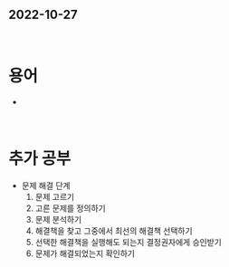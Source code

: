 ## 2022-10-27
<br/>

# 용어
- 


<br/>

# 추가 공부
- 문제 해결 단계
    1. 문제 고르기
    2. 고른 문제를 정의하기
    3. 문제 분석하기
    4. 해결책을 찾고 그중에서 최선의 해결책 선택하기
    5. 선택한 해결책을 실행해도 되는지 결정권자에게 승인받기
    6. 문제가 해결되었는지 확인하기